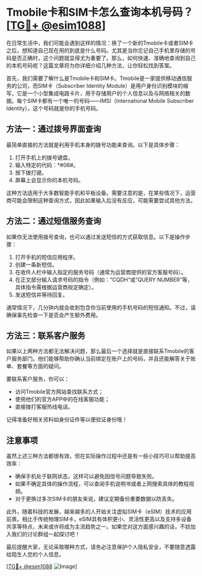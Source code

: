 # Tmobile卡和SIM卡怎么查询本机号码？[[TG💪+ @esim1088](https://t.me/s/esim1088)]

在日常生活中，我们可能会遇到这样的情况：换了一个新的Tmobile卡或者SIM卡之后，想知道自己现在用的到底是什么号码。尤其是当你忘记自己手机里存储的号码是否正确时，这个问题就显得尤为重要了。那么，如何快速、准确地查询到自己的本机号码呢？这篇文章将为你详细介绍几种方法，让你轻松找到答案。

首先，我们需要了解什么是Tmobile卡和SIM卡。Tmobile是一家提供移动通信服务的公司，而SIM卡（Subscriber Identity Module）是用户身份识别模块的缩写，它是一个小型集成电路卡片，用于存储用户的个人信息以及与网络相关的数据。每个SIM卡都有一个唯一的号码——IMSI（International Mobile Subscriber Identity），这个号码就是你的手机号码。

## 方法一：通过拨号界面查询

最简单直接的方法就是利用手机本身的拨号功能来查询。以下是具体步骤：

1. 打开手机上的拨号键盘。
2. 输入特定的代码：*#06#。
3. 按下拨打键。
4. 屏幕上会显示你的本机号码。

这种方法适用于大多数智能手机和平板设备。需要注意的是，在某些情况下，运营商可能会限制这种查询方式，因此如果输入后没有反应，可能需要尝试其他方法。

## 方法二：通过短信服务查询

如果你无法使用拨号查询，也可以通过发送短信的方式获取信息。以下是操作步骤：

1. 打开手机的短信应用程序。
2. 创建一条新短信。
3. 在收件人栏中输入指定的服务号码（通常为运营商提供的官方客服号码）。
4. 在正文部分输入请求号码的指令（例如：“CQDH”或“QUERY NUMBER”等，具体指令需根据运营商规定确定）。
5. 发送短信并等待回复。

通常情况下，几分钟内就会收到包含你当前使用的手机号码的短信通知。不过，请确保事先检查一下是否会产生额外费用。

## 方法三：联系客户服务

如果以上两种方法都无法解决问题，那么最后一个选择就是直接联系Tmobile的客户服务部门。他们能够帮助你确认当前绑定在账户上的号码，并且还能解答关于账单、套餐等方面的疑问。

要联系客户服务，你可以：
- 访问Tmobile官方网站查找联系方式；
- 使用他们的官方APP中的在线客服功能；
- 直接拨打客服热线电话。

记得准备好相关资料如身份证件等以便验证身份哦！

## 注意事项

虽然上述三种方法都很有效，但在实际操作过程中还是有一些小技巧可以帮助提高效率：

- 确保手机处于联网状态，这样可以避免因信号问题导致失败。
- 如果不确定具体的操作流程，可以查阅手机说明书或者上网搜索具体的教程视频。
- 对于更换过多次SIM卡的朋友来说，建议定期备份重要数据以防丢失。

此外，随着科技的发展，越来越多的人开始关注虚拟SIM卡（eSIM）技术的应用前景。相比于传统物理SIM卡，eSIM具有体积更小、灵活性更高以及支持多设备共享等特点，未来或许将成为主流趋势之一。如果您对这方面感兴趣的话，不妨加入我们的讨论群组一起探讨吧！

最后提醒大家，无论采取哪种方式，请务必注意保护个人隐私安全，不要随意透露给陌生人您的个人信息。

[[TG💪+ @esim1088](https://t.me/s/esim1088) ![Image](https://i.postimg.cc/4NQfJmqS/Snipaste-2025-05-13-00-14-12.png)]